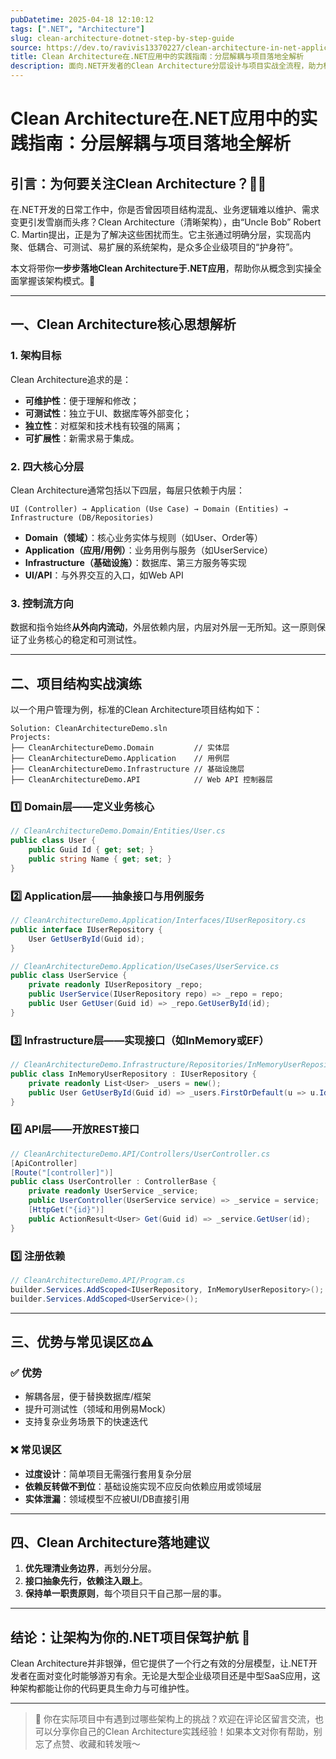 ```yaml
---
pubDatetime: 2025-04-18 12:10:12
tags: [".NET", "Architecture"]
slug: clean-architecture-dotnet-step-by-step-guide
source: https://dev.to/ravivis13370227/clean-architecture-in-net-application-step-by-step-2ol0
title: Clean Architecture在.NET应用中的实践指南：分层解耦与项目落地全解析
description: 面向.NET开发者的Clean Architecture分层设计与项目实战全流程，助力构建高内聚低耦合的企业级应用。
---
```


# Clean Architecture在.NET应用中的实践指南：分层解耦与项目落地全解析

## 引言：为何要关注Clean Architecture？🧑‍💻

在.NET开发的日常工作中，你是否曾因项目结构混乱、业务逻辑难以维护、需求变更引发雪崩而头疼？Clean Architecture（清晰架构），由“Uncle Bob” Robert C. Martin提出，正是为了解决这些困扰而生。它主张通过明确分层，实现高内聚、低耦合、可测试、易扩展的系统架构，是众多企业级项目的“护身符”。

本文将带你**一步步落地Clean Architecture于.NET应用**，帮助你从概念到实操全面掌握该架构模式。🌟

---

## 一、Clean Architecture核心思想解析

### 1. 架构目标

Clean Architecture追求的是：

- **可维护性**：便于理解和修改；
- **可测试性**：独立于UI、数据库等外部变化；
- **独立性**：对框架和技术栈有较强的隔离；
- **可扩展性**：新需求易于集成。

### 2. 四大核心分层

Clean Architecture通常包括以下四层，每层只依赖于内层：

```
UI (Controller) → Application (Use Case) → Domain (Entities) → Infrastructure (DB/Repositories)
```

- **Domain（领域）**：核心业务实体与规则（如User、Order等）
- **Application（应用/用例）**：业务用例与服务（如UserService）
- **Infrastructure（基础设施）**：数据库、第三方服务等实现
- **UI/API**：与外界交互的入口，如Web API

### 3. 控制流方向

数据和指令始终**从外向内流动**，外层依赖内层，内层对外层一无所知。这一原则保证了业务核心的稳定和可测试性。

---

## 二、项目结构实战演练

以一个用户管理为例，标准的Clean Architecture项目结构如下：

```
Solution: CleanArchitectureDemo.sln
Projects:
├── CleanArchitectureDemo.Domain         // 实体层
├── CleanArchitectureDemo.Application    // 用例层
├── CleanArchitectureDemo.Infrastructure // 基础设施层
├── CleanArchitectureDemo.API            // Web API 控制器层
```

### 1️⃣ Domain层——定义业务核心

```csharp
// CleanArchitectureDemo.Domain/Entities/User.cs
public class User {
    public Guid Id { get; set; }
    public string Name { get; set; }
}
```

### 2️⃣ Application层——抽象接口与用例服务

```csharp
// CleanArchitectureDemo.Application/Interfaces/IUserRepository.cs
public interface IUserRepository {
    User GetUserById(Guid id);
}
```

```csharp
// CleanArchitectureDemo.Application/UseCases/UserService.cs
public class UserService {
    private readonly IUserRepository _repo;
    public UserService(IUserRepository repo) => _repo = repo;
    public User GetUser(Guid id) => _repo.GetUserById(id);
}
```

### 3️⃣ Infrastructure层——实现接口（如InMemory或EF）

```csharp
// CleanArchitectureDemo.Infrastructure/Repositories/InMemoryUserRepository.cs
public class InMemoryUserRepository : IUserRepository {
    private readonly List<User> _users = new();
    public User GetUserById(Guid id) => _users.FirstOrDefault(u => u.Id == id);
}
```

### 4️⃣ API层——开放REST接口

```csharp
// CleanArchitectureDemo.API/Controllers/UserController.cs
[ApiController]
[Route("[controller]")]
public class UserController : ControllerBase {
    private readonly UserService _service;
    public UserController(UserService service) => _service = service;
    [HttpGet("{id}")]
    public ActionResult<User> Get(Guid id) => _service.GetUser(id);
}
```

### 5️⃣ 注册依赖

```csharp
// CleanArchitectureDemo.API/Program.cs
builder.Services.AddScoped<IUserRepository, InMemoryUserRepository>();
builder.Services.AddScoped<UserService>();
```

---

## 三、优势与常见误区⚖️⚠️

### ✅ 优势

- 解耦各层，便于替换数据库/框架
- 提升可测试性（领域和用例易Mock）
- 支持复杂业务场景下的快速迭代

### ❌ 常见误区

- **过度设计**：简单项目无需强行套用复杂分层
- **依赖反转做不到位**：基础设施实现不应反向依赖应用或领域层
- **实体泄漏**：领域模型不应被UI/DB直接引用

---

## 四、Clean Architecture落地建议

1. **优先理清业务边界**，再划分分层。
2. **接口抽象先行，依赖注入跟上**。
3. **保持单一职责原则**，每个项目只干自己那一层的事。

---

## 结论：让架构为你的.NET项目保驾护航 🚀

Clean Architecture并非银弹，但它提供了一个行之有效的分层模型，让.NET开发者在面对变化时能够游刃有余。无论是大型企业级项目还是中型SaaS应用，这种架构都能让你的代码更具生命力与可维护性。

---

> 💬 你在实际项目中有遇到过哪些架构上的挑战？欢迎在评论区留言交流，也可以分享你自己的Clean Architecture实践经验！如果本文对你有帮助，别忘了点赞、收藏和转发哦～

